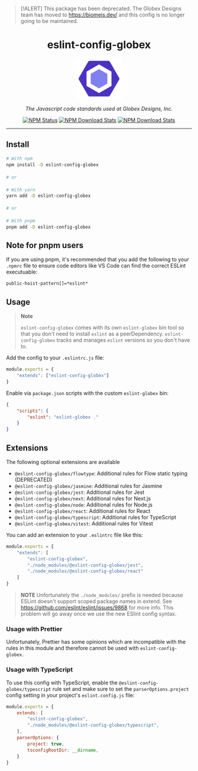 > [!ALERT]
> This package has been deprecated. The Globex Designs team has moved to https://biomejs.dev/ and this config is no longer going to be maintained.

<div align="center">

<h1>eslint-config-globex</h1>

<img alt="eslint-config-globex" src="logo.png" width="128" />

<p><em>The Javascript code standards used at Globex Designs, Inc.</em></p>

<a href="https://www.npmjs.com/package/eslint-config-globex"><img alt="NPM Status" src="https://img.shields.io/npm/v/eslint-config-globex.svg?style=flat"></a>
<a href="https://www.npmtrends.com/eslint-config-globex"><img alt="NPM Download Stats" src="https://img.shields.io/npm/dm/eslint-config-globex.svg?style=flat-square" /></a>
<a href="https://github.com/GlobexDesignsInc/eslint-config-globex/blob/master/LICENSE"><img alt="NPM Download Stats" src="https://img.shields.io/npm/l/eslint-config-globex.svg?style=flat-square" /></a>

</div><hr />

## Install

```sh
# With npm
npm install -D eslint-config-globex

# or

# With yarn
yarn add -D eslint-config-globex

# or

# With pnpm
pnpm add -D eslint-config-globex
```

## Note for pnpm users

If you are using pnpm, it's recommended that you add the following to your `.npmrc` file to ensure code editors like VS Code can find the correct ESLint executuable:

```sh
public-hoist-pattern[]=*eslint*
```

## Usage

> **Note**
>
> `eslint-config-globex` comes with its own `eslint-globex` bin tool so that you don't need to install `eslint` as a peerDependency. `eslint-config-globex` tracks and manages `eslint` versions so you don't have to.

Add the config to your `.eslintrc.js` file:

```js
module.exports = {
	"extends": ["eslint-config-globex"]
}
```

Enable via `package.json` scripts with the custom `eslint-globex` bin:

```json
{
	"scripts": {
		"eslint": "eslint-globex ."
	}
}
```

## Extensions

The following optional extensions are available

- `@eslint-config-globex/flowtype`: Additional rules for Flow static typing (DEPRECATED)
- `@eslint-config-globex/jasmine`: Additional rules for Jasmine
- `@eslint-config-globex/jest`: Additional rules for Jest
- `@eslint-config-globex/next`: Additional rules for Next.js
- `@eslint-config-globex/node`: Additional rules for Node.js
- `@eslint-config-globex/react`: Additional rules for React
- `@eslint-config-globex/typescript`: Additional rules for TypeScript
- `@eslint-config-globex/vitest`: Additional rules for Vitest

You can add an extension to your `.eslintrc` file like this:

```js
module.exports = {
	"extends": [
		"eslint-config-globex",
		"./node_modules/@eslint-config-globex/jest",
		"./node_modules/@eslint-config-globex/react"
	]
}
```

> **NOTE**
> Unfortunately the `./node_modules/` prefix is needed because ESLint doesn't support
> scoped package names in extend. See https://github.com/eslint/eslint/issues/9868
> for more info. This problem will go away once we use the new ESlint config syntax.

### Usage with Prettier

Unfortunately, Prettier has some opinions which are incompatible with the rules in this module and therefore cannot be used with `eslint-config-globex`.

### Usage with TypeScript

To use this config with TypeScript, enable the `@eslint-config-globex/typescript` rule set and make sure to set the `parserOptions.project` config setting in your project's `eslint.config.js` file:

```js
module.exports = {
	extends: [
		"eslint-config-globex",
		"./node_modules/@eslint-config-globex/typescript",
	],
	parserOptions: {
		project: true,
    	tsconfigRootDir: __dirname,
	}
}
```
